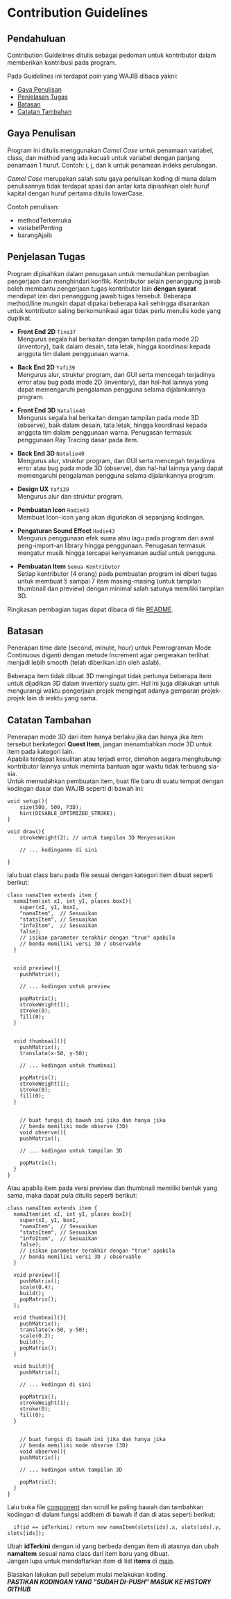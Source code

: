 # Contribution Guidelines
## Pendahuluan
Contribution Guidelines ditulis sebagai pedoman untuk kontributor dalam memberikan kontribusi pada program.

Pada Guidelines ini terdapat poin yang WAJIB dibaca yakni:
* [Gaya Penulisan](#gaya-penulisan)
* [Penjelasan Tugas](#penjelasan-tugas)
* [Batasan](#batasan)
* [Catatan Tambahan](#catatan-tambahan)

## Gaya Penulisan
Program ini ditulis menggunakan *Camel Case* untuk penamaan variabel, class, dan method yang ada kecuali untuk variabel dengan panjang penamaan 1 huruf.
Contoh: i, j, dan k untuk penamaan indeks perulangan.

*Camel Case* merupakan salah satu gaya penulisan koding di mana dalam penulisannya tidak terdapat spasi dan antar kata dipisahkan oleh huruf kapital dengan huruf pertama ditulis lowerCase.

Contoh penulisan:
* methodTerkemuka
* variabelPenting
* barangAjaib

## Penjelasan Tugas
Program dipisahkan dalam penugasan untuk memudahkan pembagian pengerjaan dan menghindari konflik. Kontributor selain penanggung jawab boleh membantu pengerjaan tugas
kontributor lain **dengan syarat** mendapat izin dari penanggung jawab tugas tersebut. Beberapa method/line mungkin dapat dipakai beberapa kali sehingga disarankan untuk kontributor saling berkomunikasi agar tidak perlu menulis kode yang duplikat.

* **Front End 2D**  `Tina37`  
Mengurus segala hal berkaitan dengan tampilan pada mode 2D (inventory), baik dalam desain, tata letak, hingga koordinasi kepada anggota tim dalam penggunaan warna.

* **Back End 2D** `Yafi39`  
Mengurus alur, struktur program, dan GUI serta mencegah terjadinya error atau bug pada mode 2D (inventory), dan hal-hal lainnya yang dapat memengaruhi pengalaman pengguna selama dijalankannya program.

* **Front End 3D** `Natalie40`  
Mengurus segala hal berkaitan dengan tampilan pada mode 3D (observe), baik dalam desain, tata letak, hingga koordinasi kepada anggota tim dalam penggunaan warna. Penugasan termasuk penggunaan Ray Tracing dasar pada item.

* **Back End 3D** `Natalie40`  
Mengurus alur, struktur program, dan GUI serta mencegah terjadinya error atau bug pada mode 3D (observe), dan hal-hal lainnya yang dapat memengaruhi pengalaman pengguna selama dijalankannya program.

* **Design UX** `Yafi39`  
Mengurus alur dan struktur program.

* **Pembuatan Icon** `Hadie43`  
Membuat Icon-icon yang akan digunakan di sepanjang kodingan.

* **Pengaturan Sound Effect** `Hadie43`  
Mengurus penggunaan efek suara atau lagu pada program dari awal peng-import-an library hingga penggunaan. Penugasan termasuk mengatur musik hingga tercapai kenyamanan audial untuk pengguna.

* **Pembuatan Item** `Semua Kontributor`  
Setiap kontributor (4 orang) pada pembuatan program ini diberi tugas untuk membuat 5 sampai 7 item masing-masing (untuk tampilan thumbnail dan preview) dengan minimal salah satunya memiliki tampilan 3D.

Ringkasan pembagian tugas dapat dibaca di file [README](README.md/#contributors). 

## Batasan
Penerapan time date (second, minute, hour) untuk Pemrograman Mode Continuous diganti dengan metode Increment agar pergerakan terlihat menjadi lebih smooth (telah diberikan izin oleh aslab).

Beberapa item tidak dibuat 3D mengingat tidak perlunya beberapa item untuk dijadikan 3D dalam inventory suatu gim. Hal ini juga dilakukan untuk mengurangi waktu pengerjaan projek mengingat adanya gemparan projek-projek lain di waktu yang sama.


## Catatan Tambahan
Penerapan mode 3D dari item hanya berlaku jika dan hanya jika item tersebut berkategori **Quest Item**, jangan menambahkan mode 3D untuk item pada kategori lain.  
Apabila terdapat kesulitan atau terjadi error, dimohon segara menghubungi kontributor lainnya untuk meminta bantuan agar waktu tidak terbuang sia-sia.  
Untuk memudahkan pembuatan item, buat file baru di suatu tempat dengan kodingan dasar dan WAJIB seperti di bawah ini:
```
void setup(){
    size(500, 500, P3D);
    hint(DISABLE_OPTIMIZED_STROKE);
}

void draw(){
    strokeWeight(2); // untuk tampilan 3D Menyesuaikan
	
    // ... kodinganmu di sini
	
}
```

lalu buat class baru pada file sesuai dengan kategori item dibuat seperti berikut:
```
class namaItem extends item {
  namaItem(int xI, int yI, places boxI){
    super(xI, yI, boxI, 
    "namaItem",  // Sesuaikan
    "statsItem", // Sesuaikan
    "infoItem",  // Sesuaikan
    false);
    // isikan parameter terakhir dengan "true" apabila
    // benda memiliki versi 3D / observable
  }
  
  
  void preview(){
    pushMatrix();
    
    // ... kodingan untuk preview    

    popMatrix();
    strokeWeight(1);
    stroke(0);
    fill(0);
  }
  
  
  void thumbnail(){
    pushMatrix();
    translate(x-50, y-50);
    
    // ... kodingan untuk thumbnail

    popMatrix();
    strokeWeight(1);
    stroke(0);
    fill(0);
  }


    // buat fungsi di bawah ini jika dan hanya jika
    // benda memiliki mode observe (3D)
    void observe(){
    pushMatrix();

    // ... kodingan untuk tampilan 3D

    popMatrix();
  }
}
```
Atau apabila item pada versi preview dan thumbnail memiliki bentuk yang sama, maka dapat pula ditulis seperti berikut:
```
class namaItem extends item {
  namaItem(int xI, int yI, places boxI){
    super(xI, yI, boxI, 
    "namaItem",  // Sesuaikan
    "statsItem", // Sesuaikan
    "infoItem",  // Sesuaikan
    false);
    // isikan parameter terakhir dengan "true" apabila
    // benda memiliki versi 3D / observable
  }
  
  void preview(){
    pushMatrix();
    scale(0.4);
    build();
    popMatrix();
  };
  
  void thumbnail(){
    pushMatrix();
    translate(x-50, y-50);
    scale(0.2);
    build();
    popMatrix();
  }
  
  void build(){
    pushMatrix();

    // ... kodingan di sini
	
    popMatrix();
    strokeWeight(1);
    stroke(0);
    fill(0);
  }


    // buat fungsi di bawah ini jika dan hanya jika
    // benda memiliki mode observe (3D)
    void observe(){
    pushMatrix();

    // ... kodingan untuk tampilan 3D

    popMatrix();
  }
}
```
Lalu buka file [component](component.pde) dan scroll ke paling bawah dan tambahkan kodingan di dalam fungsi addItem di bawah if dan di atas seperti berikut:
```
  if(id == idTerkini) return new namaItem(slots[ids].x, slots[ids].y, slots[ids]);
```
Ubah **idTerkini** dengan id yang berbeda dengan item di atasnya dan ubah **namaItem** sesuai nama class dari item baru yang dibuat.  
Jangan lupa untuk mendaftarkan item di list **items** di [main](main.pde).  
  
Biasakan lakukan pull sebelum mulai melakukan koding.  
***PASTIKAN KODINGAN YANG "SUDAH DI-PUSH" MASUK KE HISTORY GITHUB***
